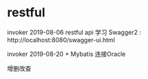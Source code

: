 # restful
invoker 2019-08-06
restful api 学习
Swagger2 : 
http://localhost:8080/swagger-ui.html   

invoker 2019-08-20 + Mybatis 连接Oracle

增删改查
